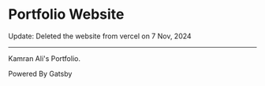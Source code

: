 # Portfolio Website

Update: Deleted the website from vercel on 7 Nov, 2024

---

Kamran Ali's Portfolio.

Powered By Gatsby
